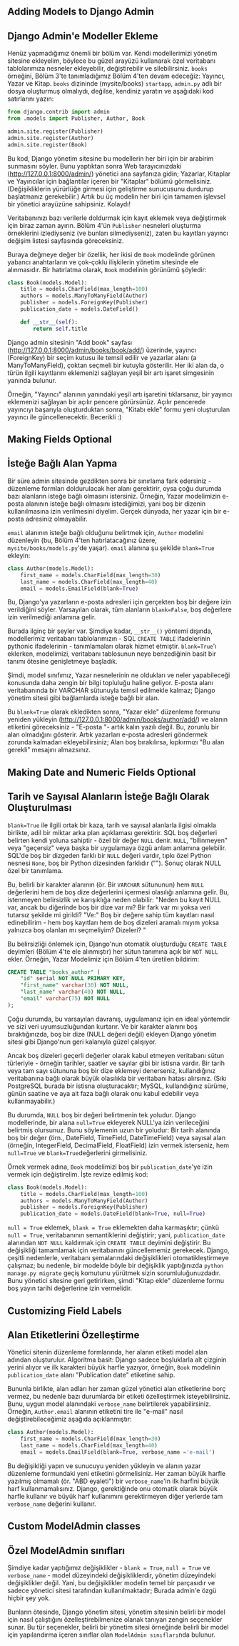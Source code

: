 ## Adding Models to Django Admin
## Django Admin'e Modeller Ekleme

Henüz yapmadığımız önemli bir bölüm var. Kendi modellerimizi yönetim sitesine ekleyelim, böylece bu güzel arayüzü kullanarak özel veritabanı tablolarımıza nesneler ekleyebilir, değiştirebilir ve silebilirsiniz. `books` örneğini, Bölüm 3'te tanımladığımız Bölüm 4'ten devam edeceğiz: Yayıncı, Yazar ve Kitap. `books` dizininde (mysite/books) `startapp`, `admin.py` adlı bir dosya oluşturmuş olmalıydı, değilse, kendiniz yaratın ve aşağıdaki kod satırlarını yazın:

```python
from django.contrib import admin
from .models import Publisher, Author, Book

admin.site.register(Publisher)
admin.site.register(Author)
admin.site.register(Book)
```

Bu kod, Django yönetim sitesine bu modellerin her biri için bir arabirim sunmasını söyler. Bunu yaptıktan sonra Web tarayıcınızdaki (http://127.0.0.1:8000/admin/) yönetici ana sayfanıza gidin; Yazarlar, Kitaplar ve Yayıncılar için bağlantılar içeren bir "Kitaplar" bölümü görmelisiniz. (Değişikliklerin yürürlüğe girmesi için geliştirme sunucusunu durdurup başlatmanız gerekebilir.) Artık bu üç modelin her biri için tamamen işlevsel bir yönetici arayüzüne sahipsiniz. Kolaydı!

Veritabanınızı bazı verilerle doldurmak için kayıt eklemek veya değiştirmek için biraz zaman ayırın. Bölüm 4'ün `Publisher` nesneleri oluşturma örneklerini izlediyseniz (ve bunları silmediyseniz), zaten bu kayıtları yayıncı değişim listesi sayfasında göreceksiniz.

Buraya değmeye değer bir özellik, her ikisi de `Book` modelinde görünen yabancı anahtarların ve çok-çoklu ilişkilerin yönetim sitesinde ele alınmasıdır. Bir hatırlatma olarak, `Book` modelinin görünümü şöyledir:

```python
class Book(models.Model):
    title = models.CharField(max_length=100)
    authors = models.ManyToManyField(Author)
    publisher = models.ForeignKey(Publisher)
    publication_date = models.DateField()

    def __str__(self):
        return self.title 
```

Django admin sitesinin "Add book" sayfası (http://127.0.0.1:8000/admin/books/book/add/) üzerinde, yayıncı (ForeignKey) bir seçim kutusu ile temsil edilir ve yazarlar alanı (a ManyToManyField), çoktan seçmeli bir kutuyla gösterilir. Her iki alan da, o türün ilgili kayıtlarını eklemenizi sağlayan yeşil bir artı işaret simgesinin yanında bulunur.

Örneğin, "Yayıncı" alanının yanındaki yeşil artı işaretini tıklarsanız, bir yayıncı eklemenizi sağlayan bir açılır pencere görürsünüz. Açılır pencerede yayıncıyı başarıyla oluşturduktan sonra, "Kitabı ekle" formu yeni oluşturulan yayıncı ile güncellenecektir. Becerikli :)

## Making Fields Optional
## İsteğe Bağlı Alan Yapma

Bir süre admin sitesinde gezdikten sonra bir sınırlama fark edersiniz - düzenleme formları doldurulacak her alanı gerektirir, oysa çoğu durumda bazı alanların isteğe bağlı olmasını istersiniz. Örneğin, Yazar modelimizin e-posta alanının isteğe bağlı olmasını istediğimizi, yani boş bir dizenin kullanılmasına izin verilmesini diyelim. Gerçek dünyada, her yazar için bir e-posta adresiniz olmayabilir.

`email` alanının isteğe bağlı olduğunu belirtmek için, `Author` modelini düzenleyin (bu, Bölüm 4'ten hatırlatacağınız üzere, `mysite/books/models.py`'de yaşar). `email` alanına şu şekilde `blank=True` ekleyin:

```python
class Author(models.Model):
    first_name = models.CharField(max_length=30)
    last_name = models.CharField(max_length=40)
    email = models.EmailField(blank=True)
```

Bu, Django'ya yazarların e-posta adresleri için gerçekten boş bir değere izin verildiğini söyler. Varsayılan olarak, tüm alanların `blank=False`, boş değerlere izin verilmediği anlamına gelir.

Burada ilginç bir şeyler var. Şimdiye kadar, `__str__()` yöntemi dışında, modellerimiz veritabanı tablolarımızın - SQL `CREATE TABLE` ifadelerinin pythonic ifadelerinin - tanımlamaları olarak hizmet etmiştir. `blank=True`'ı eklerken, modelimizi, veritabanı tablosunun neye benzediğinin basit bir tanımı ötesine genişletmeye başladık.

Şimdi, model sınıfımız, Yazar nesnelerinin ne oldukları ve neler yapabileceği konusunda daha zengin bir bilgi topluluğu haline geliyor. E-posta alanı veritabanında bir VARCHAR sütunuyla temsil edilmekle kalmaz; Django yönetim sitesi gibi bağlamlarda isteğe bağlı bir alan.

Bu `blank=True` olarak ekledikten sonra, "Yazar ekle" düzenleme formunu yeniden yükleyin (http://127.0.0.1:8000/admin/books/author/add/) ve alanın etiketini göreceksiniz - "E-posta "- artık kalın yazılı değil. Bu, zorunlu bir alan olmadığını gösterir. Artık yazarları e-posta adresleri göndermek zorunda kalmadan ekleyebilirsiniz; Alan boş bırakılırsa, kıpkırmızı "Bu alan gerekli" mesajını almazsınız.

## Making Date and Numeric Fields Optional
## Tarih ve Sayısal Alanların İsteğe Bağlı Olarak Oluşturulması

`blank=True` ile ilgili ortak bir kaza, tarih ve sayısal alanlarla ilgisi olmakla birlikte, adil bir miktar arka plan açıklaması gerektirir. SQL boş değerleri belirten kendi yoluna sahiptir - özel bir değer `NULL` denir. `NULL`, "bilinmeyen" veya "geçersiz" veya başka bir uygulamaya özgü anlam anlamına gelebilir. SQL'de boş bir dizgeden farklı bir `NULL` değeri vardır, tıpkı özel Python nesnesi `None`, boş bir Python dizesinden farklıdır (""). Sonuç olarak NULL özel bir tanımlama.

Bu, belirli bir karakter alanının (ör. Bir `VARCHAR` sütununun) hem `NULL` değerlerini hem de boş dize değerlerini içermesi olasılığı anlamına gelir. Bu, istenmeyen belirsizlik ve karışıklığa neden olabilir: "Neden bu kayıt NULL var, ancak bu diğerinde boş bir dize var mı? Bir fark var mı yoksa veri tutarsız şekilde mi girildi? "Ve:" Boş bir değere sahip tüm kayıtları nasıl edinebilirim - hem boş kayıtları hem de boş dizeleri aramalı mıyım yoksa yalnızca boş olanları mı seçmeliyim? Dizeleri? "

Bu belirsizliği önlemek için, Django'nun otomatik oluşturduğu `CREATE TABLE` deyimleri (Bölüm 4'te ele alınmıştır) her sütun tanımına açık bir `NOT NULL` ekler. Örneğin, Yazar Modelimiz için Bölüm 4'ten üretilen bildirim:

```sql
CREATE TABLE "books_author" (
    "id" serial NOT NULL PRIMARY KEY,
    "first_name" varchar(30) NOT NULL,
    "last_name" varchar(40) NOT NULL,
    "email" varchar(75) NOT NULL
);
```

Çoğu durumda, bu varsayılan davranış, uygulamanız için en ideal yöntemdir ve sizi veri uyumsuzluğundan kurtarır. Ve bir karakter alanını boş bıraktığınızda, boş bir dize (NULL değeri değil) ekleyen Django yönetim sitesi gibi Django'nun geri kalanıyla güzel çalışıyor.

Ancak boş dizeleri geçerli değerler olarak kabul etmeyen veritabanı sütun türleriyle - örneğin tarihler, saatler ve sayılar gibi bir istisna vardır. Bir tarih veya tam sayı sütununa boş bir dize eklemeyi denerseniz, kullandığınız veritabanına bağlı olarak büyük olasılıkla bir veritabanı hatası alırsınız. (Sıkı PostgreSQL burada bir istisna oluşturacaktır; MySQL, kullandığınız sürüme, günün saatine ve aya ait faza bağlı olarak onu kabul edebilir veya kullanmayabilir.)

Bu durumda, `NULL` boş bir değeri belirtmenin tek yoludur. Django modellerinde, bir alana `null=True` ekleyerek NULL'ya izin verileceğini belirtmiş olursunuz. Bunu söylemenin uzun bir yoludur: Bir tarih alanında boş bir değer (örn., DateField, TimeField, DateTimeField) veya sayısal alan (örneğin, IntegerField, DecimalField, FloatField) izin vermek isterseniz, hem `null=True` ve `blank=True`değerlerini girmelisiniz.

Örnek vermek adına, `Book` modelimizi boş bir `publication_date`'ye izin vermek için değiştirelim. İşte revize edilmiş kod:

```python
class Book(models.Model):
    title = models.CharField(max_length=100)
    authors = models.ManyToManyField(Author)
    publisher = models.ForeignKey(Publisher)
    publication_date = models.DateField(blank=True, null=True)
```

`null = True` eklemek, `blank = True` eklemekten daha karmaşıktır; çünkü `null = True`, veritabanının semantiklerini değiştirir; yani, `publication_date` alanından `NOT NULL` kaldırmak için `CREATE TABLE` deyimini değiştirir. Bu değişikliği tamamlamak için veritabanını güncellememiz gerekecek. Django, çeşitli nedenlerle, veritabanı şemalarındaki değişiklikleri otomatikleştirmeye çalışmaz; bu nedenle, bir modelde böyle bir değişiklik yaptığınızda `python manage.py migrate` geçiş komutunu yürütmek sizin sorumluluğunuzdadır. Bunu yönetici sitesine geri getirirken, şimdi "Kitap ekle" düzenleme formu boş yayın tarihi değerlerine izin vermelidir.

## Customizing Field Labels
## Alan Etiketlerini Özelleştirme

Yönetici sitenin düzenleme formlarında, her alanın etiketi model alan adından oluşturulur. Algoritma basit: Django sadece boşluklarla alt çizginin yerini alıyor ve ilk karakteri büyük harfle yazıyor, örneğin, `Book` modelinin `publication_date` alanı "Publication date" etiketine sahip.

Bununla birlikte, alan adları her zaman güzel yönetici alan etiketlerine borç vermez, bu nedenle bazı durumlarda bir etiketi özelleştirmek isteyebilirsiniz. Bunu, uygun model alanındaki `verbose_name` belirtilerek yapabilirsiniz. Örneğin, `Author.email` alanının etiketini tire ile "e-mail" nasıl değiştirebileceğimiz aşağıda açıklanmıştır:

```python
class Author(models.Model):
    first_name = models.CharField(max_length=30)
    last_name = models.CharField(max_length=40)
    email = models.EmailField(blank=True, verbose_name ='e-mail')
```

Bu değişikliği yapın ve sunucuyu yeniden yükleyin ve alanın yazar düzenleme formundaki yeni etiketini görmelisiniz. Her zaman büyük harfle yazılmış olmamalı (ör. "ABD eyaleti") bir `verbose_name`'in ilk harfini büyük harf kullanmamalısınız. Django, gerektiğinde onu otomatik olarak büyük harfle kullanır ve büyük harf kullanımını gerektirmeyen diğer yerlerde tam `verbose_name` değerini kullanır.

## Custom ModelAdmin classes
## Özel ModelAdmin sınıfları

Şimdiye kadar yaptığımız değişiklikler - `blank = True`, `null = True` ve `verbose_name` - model düzeyindeki değişikliklerdir, yönetim düzeyindeki değişiklikler değil. Yani, bu değişiklikler modelin temel bir parçasıdır ve sadece yönetici sitesi tarafından kullanılmaktadır; Burada admin'e özgü hiçbir şey yok.

Bunların ötesinde, Django yönetim sitesi, yönetim sitesinin belirli bir model için nasıl çalıştığını özelleştirebilmenize olanak tanıyan zengin seçenekler sunar. Bu tür seçenekler, belirli bir yönetim sitesi örneğinde belirli bir model için yapılandırma içeren sınıflar olan `ModelAdmin sınıfları`nda bulunur.
